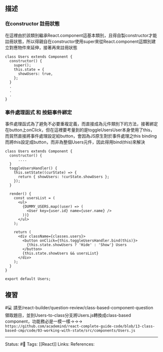 ## 描述




### 在constructor 註冊狀態

在這裡由於該類別繼承React.component這基本類別，且得自製constructor才能註冊狀態，所以得親自在constructor使用super來從React.component這類別建立對應物件來延伸，接著再來註冊狀態

```
class Users extends Component {
  constructor() {
    super();
    this.state = {
      showUsers: true,
    };
  }
  .
  .
  .
}
```


### 事件處理函式 和 按鈕事件綁定

事件處理函式為了避免不必要重複定義，而直接成為元件類別下的方法，接著綁定在button上onClick，但在這裡要考量到的是toggleUsersUser本身使用了this，而貿然直接將事件處理設定給button，會因為JS原生對於事件處理之this binding而將this設定成button，而非為整個Users元件，因此得用bind(this)來解決

```
class Users extends Component {
  constructor() {
	  ....
  }
  toggleUsersHandler() {
    this.setState((curState) => {
      return { showUsers: !curState.showUsers };
    });
  }

  render() {
    const usersList = (
      <ul>
        {DUMMY_USERS.map((user) => (
          <User key={user.id} name={user.name} />
        ))}
      </ul>
    );

    return (
      <div className={classes.users}>
        <button onClick={this.toggleUsersHandler.bind(this)}>
          {this.state.showUsers ? 'Hide' : 'Show'} Users
        </button>
        {this.state.showUsers && usersList}
      </div>
    );
  }
}

export default Users;
```


## 複習

#💻 請至/react-builder/question-review/class-based-component-question 領取題目，並到Users-to-class分支將Users.js轉換成class-based component，功能務必是一模一樣->->-> `https://github.com/academind/react-complete-guide-code/blob/13-class-based-cmp/code/03-working-with-state/src/components/Users.js`

---
Status: #🌱 
Tags:
[[React]]
Links:
References: